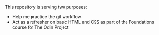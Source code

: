 This repository is serving two purposes:
   - Help me practice the git workflow
   - Act as a refresher on basic HTML and CSS as part of the Foundations course
   for The Odin Project